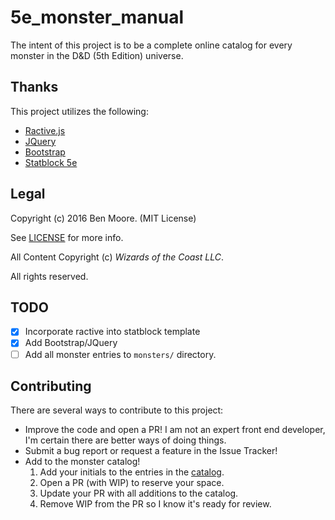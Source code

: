 # 5e_monster_manual

The intent of this project is to be a complete online catalog for every monster in the D&D (5th Edition) universe.

## Thanks

This project utilizes the following:

- [Ractive.js](http://ractivejs.org)
- [JQuery](http://jquery.com)
- [Bootstrap](https://getbootstrap.com)
- [Statblock 5e](https://github.com/Valloric/statblock5e)

## Legal

Copyright (c) 2016 Ben Moore. (MIT License)

See [LICENSE](https://git.bmoore.xyz/ben/5e_monster_manual/src/master/LICENSE) for more info.

All Content Copyright (c) *Wizards of the Coast LLC*.

All rights reserved.

## TODO

- [x] Incorporate ractive into statblock template
- [x] Add Bootstrap/JQuery
- [ ] Add all monster entries to `monsters/` directory.

## Contributing

There are several ways to contribute to this project:
- Improve the code and open a PR!
  I am not an expert front end developer, I'm certain there are better ways of doing things.
- Submit a bug report or request a feature in the Issue Tracker!
- Add to the monster catalog!
  1. Add your initials to the entries in the [catalog](https://git.bmoore.xyz/ben/5e_monster_manual/src/master/CATALOG.md).
  2. Open a PR (with WIP) to reserve your space.
  3. Update your PR with all additions to the catalog.
  4. Remove WIP from the PR so I know it's ready for review.
